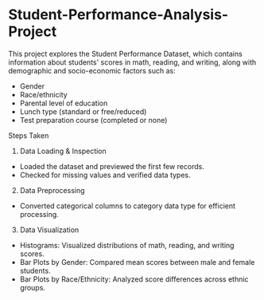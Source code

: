# Student-Performance-Analysis-Project

This project explores the Student Performance Dataset, which contains information about students' scores in math, reading, and writing, along with demographic and socio-economic factors such as:
- Gender
- Race/ethnicity
- Parental level of education
- Lunch type (standard or free/reduced)
- Test preparation course (completed or none)

Steps Taken
1. Data Loading & Inspection
- Loaded the dataset and previewed the first few records.
- Checked for missing values and verified data types.

2. Data Preprocessing
- Converted categorical columns to category data type for efficient processing.

3. Data Visualization
- Histograms: Visualized distributions of math, reading, and writing scores.
- Bar Plots by Gender: Compared mean scores between male and female students.
- Bar Plots by Race/Ethnicity: Analyzed score differences across ethnic groups.
